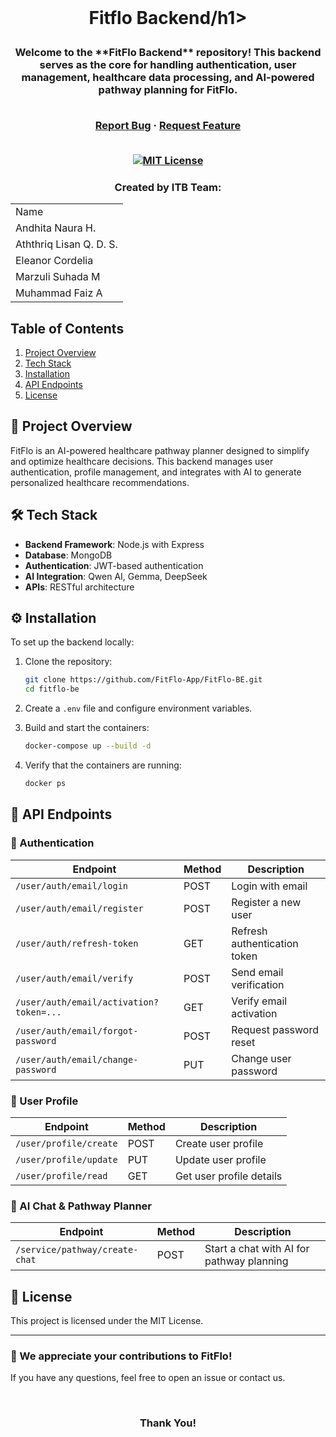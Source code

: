 <!-- INTRO -->
<br />
<div align="center">
  <h1 align="center">Fitflo Backend/h1>

  <p align="center">
    <h3> Welcome to the **FitFlo Backend** repository! This backend serves as the core for handling authentication, user management, healthcare data processing, and AI-powered pathway planning for FitFlo.
</p>
    <br />
    <a href="https://github.com/FitFlo-App/FitFlo-BE.git">Report Bug</a>
    ·
    <a href="https://github.com/FitFlo-App/FitFlo-BE.git">Request Feature</a>
<br>
<br>

[![MIT License][license-shield]][license-url]

  </p>
</div>

<!-- CONTRIBUTOR -->
<div align="center" id="contributor">
  <strong>
    <h3>Created by ITB Team:</h3>
    <table align="center">
      <tr>
        <td>Name</td>
      </tr>
      <tr>
        <td>Andhita Naura H.</td>
     </tr>
     <tr>
        <td>Aththriq Lisan Q. D. S.</td>
    </tr>
     <tr>
        <td>Eleanor Cordelia</td>
    </tr>
     <tr>
        <td>Marzuli Suhada M</td>
    </tr>
     <tr>
        <td>Muhammad Faiz A</td>
    </tr>
    </table>
  </strong>
</div>

## Table of Contents
1. [Project Overview](#project-overview)
2. [Tech Stack](#tech-stack)
3. [Installation](#installation)
4. [API Endpoints](#api-endpoints)
5. [License](#license)
   
## 🚀 Project Overview
FitFlo is an AI-powered healthcare pathway planner designed to simplify and optimize healthcare decisions. This backend manages user authentication, profile management, and integrates with AI to generate personalized healthcare recommendations.

## 🛠 Tech Stack
- **Backend Framework**: Node.js with Express
- **Database**: MongoDB
- **Authentication**: JWT-based authentication
- **AI Integration**: Qwen AI, Gemma, DeepSeek
- **APIs**: RESTful architecture

## ⚙️ Installation
To set up the backend locally:

1. Clone the repository:
   ```sh
   git clone https://github.com/FitFlo-App/FitFlo-BE.git
   cd fitflo-be
   ```

2. Create a `.env` file and configure environment variables.

3. Build and start the containers:
   ```sh
   docker-compose up --build -d
   ```

4. Verify that the containers are running:
   ```sh
   docker ps
   ```

## 📡 API Endpoints

### 🔐 Authentication
| Endpoint                     | Method | Description |
|------------------------------|--------|-------------|
| `/user/auth/email/login`     | POST   | Login with email |
| `/user/auth/email/register`  | POST   | Register a new user |
| `/user/auth/refresh-token`   | GET    | Refresh authentication token |
| `/user/auth/email/verify`    | POST   | Send email verification |
| `/user/auth/email/activation?token=...` | GET | Verify email activation |
| `/user/auth/email/forgot-password` | POST | Request password reset |
| `/user/auth/email/change-password` | PUT | Change user password |

### 👤 User Profile
| Endpoint                     | Method | Description |
|------------------------------|--------|-------------|
| `/user/profile/create`       | POST   | Create user profile |
| `/user/profile/update`       | PUT    | Update user profile |
| `/user/profile/read`         | GET    | Get user profile details |

### 💬 AI Chat & Pathway Planner
| Endpoint                     | Method | Description |
|------------------------------|--------|-------------|
| `/service/pathway/create-chat` | POST | Start a chat with AI for pathway planning |

## 📜 License
This project is licensed under the MIT License.

---
### 🌟 We appreciate your contributions to FitFlo! 
If you have any questions, feel free to open an issue or contact us.

<br>
<h3 align="center"> Thank You! </h3>

<!-- MARKDOWN LINKS & IMAGES -->
<!-- https://www.markdownguide.org/basic-syntax/#reference-style-links -->
[license-shield]: https://img.shields.io/github/license/othneildrew/Best-README-Template.svg?style=for-the-badge
[license-url]: https://github.com/FitFlo-App/FitFlo-BE.git/blob/main/LICENSE